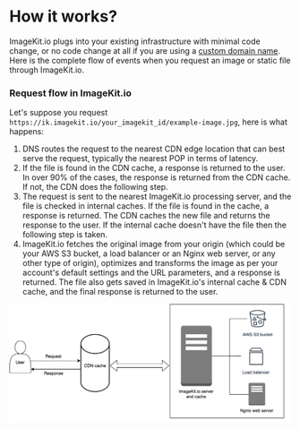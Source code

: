 # How it works?

ImageKit.io plugs into your existing infrastructure with minimal code change, or no code change at all if you are using a [custom domain name](../testing-and-infrastructure-setup/using-custom-domain-name.md). Here is the complete flow of events when you request an image or static file through ImageKit.io.

### Request flow in ImageKit.io

Let's suppose you request `https://ik.imagekit.io/your_imagekit_id/example-image.jpg`, here is what happens:

1. DNS routes the request to the nearest CDN edge location that can best serve the request, typically the nearest POP in terms of latency.
2. If the file is found in the CDN cache, a response is returned to the user. In over 90% of the cases, the response is returned from the CDN cache. If not, the CDN does the following step.
3. The request is sent to the nearest ImageKit.io processing server, and the file is checked in internal caches. If the file is found in the cache, a response is returned. The CDN caches the new file and returns the response to the user. If the internal cache doesn't have the file then the following step is taken.
4. ImageKit.io fetches the original image from your origin (which could be your AWS S3 bucket, a load balancer or an Nginx web server, or any other type of origin), optimizes and transforms the image as per your account's default settings and the URL parameters, and a response is returned. The file also gets saved in ImageKit.io's internal cache & CDN cache, and the final response is returned to the user.

![Request flow in ImageKit.io](../.gitbook/assets/how-it-works.png)
